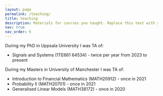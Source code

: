 ```yaml
---
layout: page
permalink: /teaching/
title: teaching
description: Materials for courses you taught. Replace this text with your description.
nav: true
nav_order: 6
---
```



During my PhD in Uppsala University I was TA of: 
- Signals and Systems (1TE661 64534) - twice per year from 2023 to present


During my Masters in University of Manchester I was TA of:
- Introduction to Financial Mathematics (MATH20912) - once in 2021
- Probability II (MATH20701) - once in 2021
- Generalised Linear Models (MATH38172) - once in 2020

